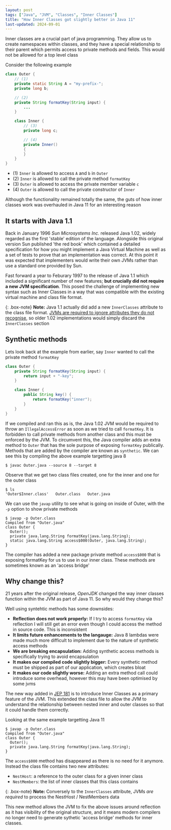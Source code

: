 ```yaml
---
layout: post
tags: ["Java", "JVM", "Classes", "Inner Classes"]
title: "How Inner Classes got slightly better in Java 11"
last-updated: 2024-09-01
---
```


Inner classes are a crucial part of java programming. They allow us to create namespaces within classes, and they have a special relationship to their parent which permits access to private methods and fields. This would not be allowed for a top level class

Consider the following example

```java
class Outer {
    // (1)
    private static String A = "my-prefix-";
    private long b;

    // (2)
    private String formatKey(String input) {
        ...
    }

    class Inner {
        // (3)
        private long c;

        // (4)
        private Inner()
        {
        }
    }
}

```

 * (1) `Inner` is allowed to access `A` and `b` in `Outer`
 * (2) `Inner` is allowed to call the private method `formatKey`
 * (3) `Outer` is allowed to access the private member variable `c`
 * (4) `Outer` is allowed to call the private constructor of `Inner`

Although the functionality remained totally the same, the guts of how inner classes work was overhauled in Java 11 for an interesting reason

## It starts with Java 1.1

Back in January 1996 _Sun Microsystems Inc._ released Java 1.02, widely regarded as the first 'stable' edition of the language. Alongside this original version Sun published 'the red book' which contained a detailed specification for how you might implement a Java Virtual Machine as well as a set of tests to prove that an implementation was correct. At this point it was expected that implementers would write their own JVMs rather than use a standard one provided by Sun.

Fast forward a year to Feburary 1997 to the release of Java 1.1 which included a significant number of new features; **but crucially did not require a new JVM specification**. This posed the challenge of implementing new syntax such as Inner Classes in a way that was compatible with the existing virtual machine and class file format.

{: .box-note}
**Note:** Java 1.1 actually did add a new `InnerClasses` attribute to the class file format. [JVMs are required to ignore attributes they do not recognise](https://web.archive.org/web/20080907222800/http://java.sun.com/docs/books/jvms/second_edition/html/ClassFile.doc.html#79996), so older 1.02 implementations would simply discard the `InnerClasses` section

## Synthetic methods

Lets look back at the example from earlier, say `Inner` wanted to call the private method `formatKey`

```java
class Outer {    
    private String formatKey(String input) {
        return input + "-key";
    }

    class Inner {
        public String key() {
            return formatKey("inner");
        }
    }
}
```

If we compiled and ran this as is, the Java 1.02 JVM would be required to throw an `IllegalAccessError` as soon as we tried to call `formatKey`. It is forbidden to call private methods from another class and this must be enforced by the JVM. To circumvent this, the Java compiler adds an extra method to `Outer` that has the sole purpose of exposing `formatKey` publically. Methods that are added by the compiler are known as `synthetic`. We can see this by compiling the above example targetting java 8

```
$ javac Outer.java --source 8 --target 8
```

Observe that we get two class files created, one for the inner and one for the outer class

```
$ ls
'Outer$Inner.class'   Outer.class   Outer.java
```

We can use the `javap` utility to see what is going on inside of Outer, with the `-p` option to show private methods

```
$ javap -p Outer.class 
Compiled from "Outer.java"
class Outer {
  Outer();
  private java.lang.String formatKey(java.lang.String);
  static java.lang.String access$000(Outer, java.lang.String);
}
```

The compiler has added a new package private method `access$000` that is exposing formatKey for us to use in our inner class. These methods are sometimes known as an 'access bridge'


## Why change this?

21 years after the original release, _OpenJDK_ changed the way inner classes function within the JVM as part of Java 11. So why would they change this?

Well using syntehtic methods has some downsides:
 * **Reflection does not work properly:** If I try to access `formatKey` via reflection I will still get an error even though I could access the method in source code. This is inconsistent
 * **It limits future enhancements to the langauge:** Java 8 lambdas were made much more difficult to implement due to the nature of synthetic access methods
 * **We are breaking encapsulation:** Adding synthetic access methods is specifically trying to avoid encapsulation
 * **It makes our compiled code slightly bigger:** Every synthetic method must be shipped as part of our application, which creates bloat
 * **It makes our code slightly worse:** Adding an extra method call could introduce some overhead, however this may have been optimised by some jvms

The new way added in [JEP 181](https://openjdk.org/jeps/181) is to introduce Inner Classes as a primary feature of the JVM. This extended the class file to allow the JVM to understand the relationship between nested inner and outer classes so that it could handle them correctly.

Looking at the same example targetting Java 11

```
$ javap -p Outer.class 
Compiled from "Outer.java"
class Outer {
  Outer();
  private java.lang.String formatKey(java.lang.String);
}
```

The `access$000` method has disappeared as there is no need for it anymore. Instead the class file contains two new attributes:
 * `NestHost`: a reference to the outer class for a given inner class
 * `NestMembers`: the list of inner classes that this class contains

{: .box-note}
**Note:** Conversely to the `InnerClasses` attribute, JVMs _are required_ to process the NestHost / NestMembers data

This new method allows the JVM to fix the above issues around reflection as it has visibility of the original structure, and it means modern compilers no longer need to generate sythetic 'access bridge' methods for inner classes.
